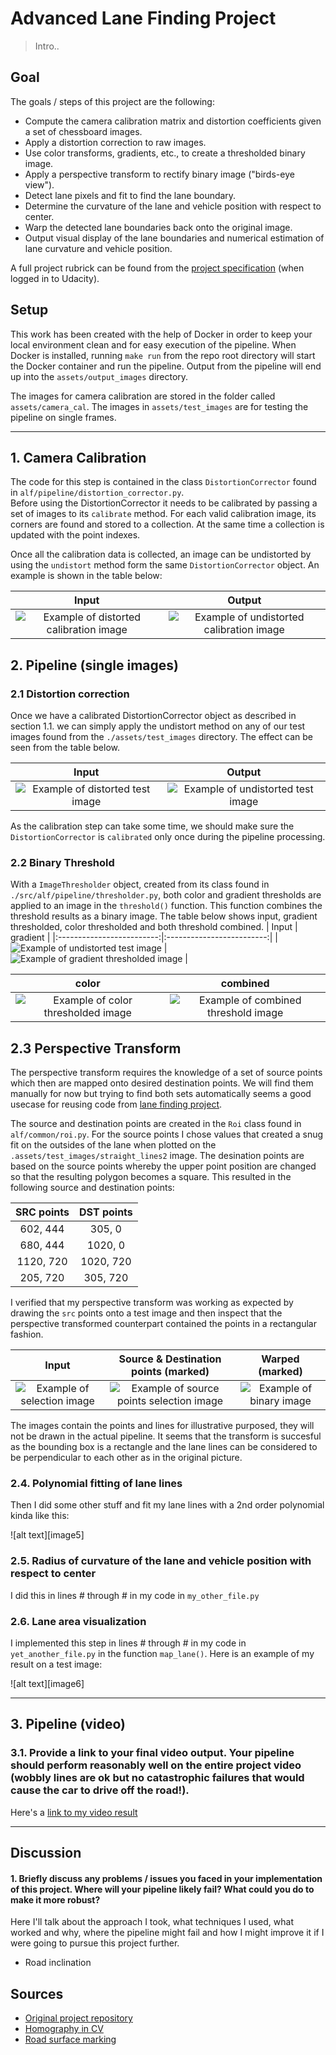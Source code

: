 # Advanced Lane Finding Project

> Intro..

## Goal

The goals / steps of this project are the following:

* Compute the camera calibration matrix and distortion coefficients given a set of chessboard images.
* Apply a distortion correction to raw images.
* Use color transforms, gradients, etc., to create a thresholded binary image.
* Apply a perspective transform to rectify binary image ("birds-eye view").
* Detect lane pixels and fit to find the lane boundary.
* Determine the curvature of the lane and vehicle position with respect to center.
* Warp the detected lane boundaries back onto the original image.
* Output visual display of the lane boundaries and numerical estimation of lane curvature and vehicle position. 

A full project rubrick can be found from the [project specification](https://review.udacity.com/#!/rubrics/1966/view) (when logged in to Udacity).

## Setup

This work has been created with the help of Docker in order to keep your local environment clean and for easy execution of the pipeline. When Docker is installed, running `make run` from the repo root directory will start the Docker container and run the pipeline. Output from the pipeline will end up into the `assets/output_images` directory.

The images for camera calibration are stored in the folder called `assets/camera_cal`.
The images in `assets/test_images` are for testing the pipeline on single frames.

---

## 1. Camera Calibration

The code for this step is contained in the class `DistortionCorrector` found in `alf/pipeline/distortion_corrector.py`.  
Before using the DistortionCorrector it needs to be calibrated by passing a set of images to its `calibrate` method. For each valid calibration image, its corners are found and stored to a collection. At the same time a collection is updated with the point indexes.

Once all the calibration data is collected, an image can be undistorted by using the `undistort` method form the same `DistortionCorrector` object. An example is shown in the table below:

| Input            |  Output |
|:-------------------------:|:-------------------------:|
|![Example of distorted calibration image](./assets/camera_cal/calibration2.jpg) | ![Example of undistorted calibration image](./assets/output_images/undistorted_checkerboard.jpg) |

## 2. Pipeline (single images)

### 2.1 Distortion correction

Once we have a calibrated DistortionCorrector object as described in section 1.1. we can simply apply the undistort method on any of our test images found from the `./assets/test_images` directory. The effect can be seen from the table below.

|Input                      | Output                   |
|:-------------------------:|:-------------------------:|
| ![Example of distorted test image](./assets/output_images/original_frame.jpg) | ![Example of undistorted test image](./assets/output_images/undistorted_frame.jpg) |

As the calibration step can take some time, we should make sure the `DistortionCorrector` is `calibrated` only once during the pipeline processing. 

### 2.2 Binary Threshold

With a `ImageThresholder` object, created from its class found in `./src/alf/pipeline/thresholder.py`, both color and gradient thresholds are applied to an image in the `threshold()` function. This function combines the threshold results as a binary image. The table below shows input, gradient thresholded, color thresholded and both threshold combined.
| Input                     | gradient                  |
|:-------------------------:|:-------------------------:|
| ![Example of undistorted test image](./assets/output_images/undistorted_frame.jpg) | ![Example of gradient thresholded image](./assets/output_images/gradient_thresholded_frame.jpg) |

| color | combined |
|:-------------------------:|:-------------------------:|
| ![Example of color thresholded image](./assets/output_images/color_thresholded_frame.jpg) | ![Example of combined threshold image](./assets/output_images/thresholded_frame.jpg) |

## 2.3 Perspective Transform

The perspective transform requires the knowledge of a set of source points which then are mapped onto desired destination points. We will find them manually for now but trying to find both sets automatically seems a good usecase for reusing code from [lane finding project]().

The source and destination points are created in the `Roi` class found in `alf/common/roi.py`. 
For the source points I chose values that created a snug fit on the outsides of the lane when plotted on the `.assets/test_images/straight_lines2` image. The desination points are based on the source points whereby the upper point position are changed so that the resulting polygon becomes a square. This resulted in the following source and destination points:

| SRC points    | DST points    | 
|:-------------:|:-------------:|
| 602, 444      | 305, 0        |
| 680, 444      | 1020, 0       |
| 1120, 720     | 1020, 720     |
| 205, 720      | 305, 720      |

I verified that my perspective transform was working as expected by drawing the `src` points onto a test image and then inspect that the perspective transformed counterpart contained the points in a rectangular fashion.

| Input                      |  Source & Destination points (marked)         | Warped (marked) |
|:-------------------------:|:-------------------------:|:-------------------------:|
| ![Example of selection image](./assets/test_images/straight_lines2.jpg) | ![Example of source points selection image](./assets/output_images/src_points_frame.jpg) | ![Example of binary image](./assets/output_images/dst_points_frame.jpg) |

The images contain the points and lines for illustrative purposed, they will not be drawn in the actual pipeline. It seems that the transform is succesful as the bounding box is a rectangle and the lane lines can be considered to be perpendicular to each other as in the original picture.

### 2.4. Polynomial fitting of lane lines

Then I did some other stuff and fit my lane lines with a 2nd order polynomial kinda like this:

![alt text][image5]

### 2.5. Radius of curvature of the lane and vehicle position with respect to center

I did this in lines # through # in my code in `my_other_file.py`

### 2.6. Lane area visualization

I implemented this step in lines # through # in my code in `yet_another_file.py` in the function `map_lane()`.  Here is an example of my result on a test image:

![alt text][image6]

---

## 3. Pipeline (video)

### 3.1. Provide a link to your final video output.  Your pipeline should perform reasonably well on the entire project video (wobbly lines are ok but no catastrophic failures that would cause the car to drive off the road!).

Here's a [link to my video result](./assets/output_images/project_video_result.avi)

---

## Discussion

#### 1. Briefly discuss any problems / issues you faced in your implementation of this project.  Where will your pipeline likely fail?  What could you do to make it more robust?

Here I'll talk about the approach I took, what techniques I used, what worked and why, where the pipeline might fail and how I might improve it if I were going to pursue this project further.  

- Road inclination


## Sources

* [Original project repository](https://github.com/udacity/CarND-Advanced-Lane-Lines)
* [Homography in CV](https://en.wikipedia.org/wiki/Homography_(computer_vision))
* [Road surface marking](https://en.wikipedia.org/wiki/Road_surface_marking)